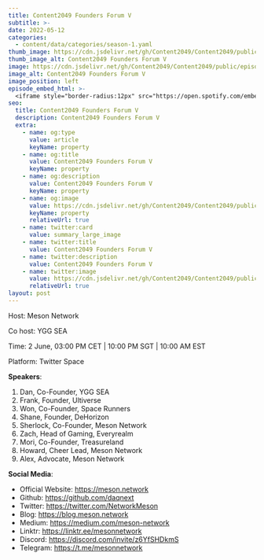 ```yaml
---
title: Content2049 Founders Forum V
subtitle: >-
date: 2022-05-12
categories:
  - content/data/categories/season-1.yaml
thumb_image: https://cdn.jsdelivr.net/gh/Content2049/Content2049/public/episodes/Content2049-Founders-Forum-V.jpeg
thumb_image_alt: Content2049 Founders Forum V
image: https://cdn.jsdelivr.net/gh/Content2049/Content2049/public/episodes/Content2049-Founders-Forum-V.jpeg
image_alt: Content2049 Founders Forum V
image_position: left
episode_embed_html: >-
  <iframe style="border-radius:12px" src="https://open.spotify.com/embed/episode/3xyMqeN5EXw9bMSoXzBpo0?utm_source=generator" width="100%" height="152" frameBorder="0" allowfullscreen="" allow="autoplay; clipboard-write; encrypted-media; fullscreen; picture-in-picture"></iframe>
seo:
  title: Content2049 Founders Forum V
  description: Content2049 Founders Forum V
  extra:
    - name: og:type
      value: article
      keyName: property
    - name: og:title
      value: Content2049 Founders Forum V
      keyName: property
    - name: og:description
      value: Content2049 Founders Forum V
      keyName: property
    - name: og:image
      value: https://cdn.jsdelivr.net/gh/Content2049/Content2049/public/episodes/Content2049-Founders-Forum-V.jpeg
      keyName: property
      relativeUrl: true
    - name: twitter:card
      value: summary_large_image
    - name: twitter:title
      value: Content2049 Founders Forum V
    - name: twitter:description
      value: Content2049 Founders Forum V
    - name: twitter:image
      value: https://cdn.jsdelivr.net/gh/Content2049/Content2049/public/episodes/Content2049-Founders-Forum-V.jpeg
      relativeUrl: true
layout: post
---
```


Host: Meson Network

Co host: YGG SEA

Time: 2 June, 03:00 PM CET | 10:00 PM SGT | 10:00 AM EST

Platform: Twitter Space

**Speakers**:

1. Dan, Co-Founder, YGG SEA
2. Frank, Founder, Ultiverse
3. Won, Co-Founder, Space Runners
4. Shane, Founder, DeHorizon
5. Sherlock, Co-Founder, Meson Network
6. Zach, Head of Gaming, Everyrealm
7. Mori, Co-Founder, Treasureland
8. Howard, Cheer Lead, Meson Network
9. Alex, Advocate, Meson Network

**Social Media**:

- Official Website: https://meson.network
- Github: https://github.com/daqnext
- Twitter: https://twitter.com/NetworkMeson
- Blog: https://blog.meson.network
- Medium: https://medium.com/meson-network
- Linktr: https://linktr.ee/mesonnetwork
- Discord: https://discord.com/invite/z6YfSHDkmS
- Telegram: https://t.me/mesonnetwork